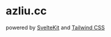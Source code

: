 # azliu.cc

powered by [SvelteKit](https://kit.svelte.dev/) and [Tailwind CSS](https://tailwindcss.com/)
